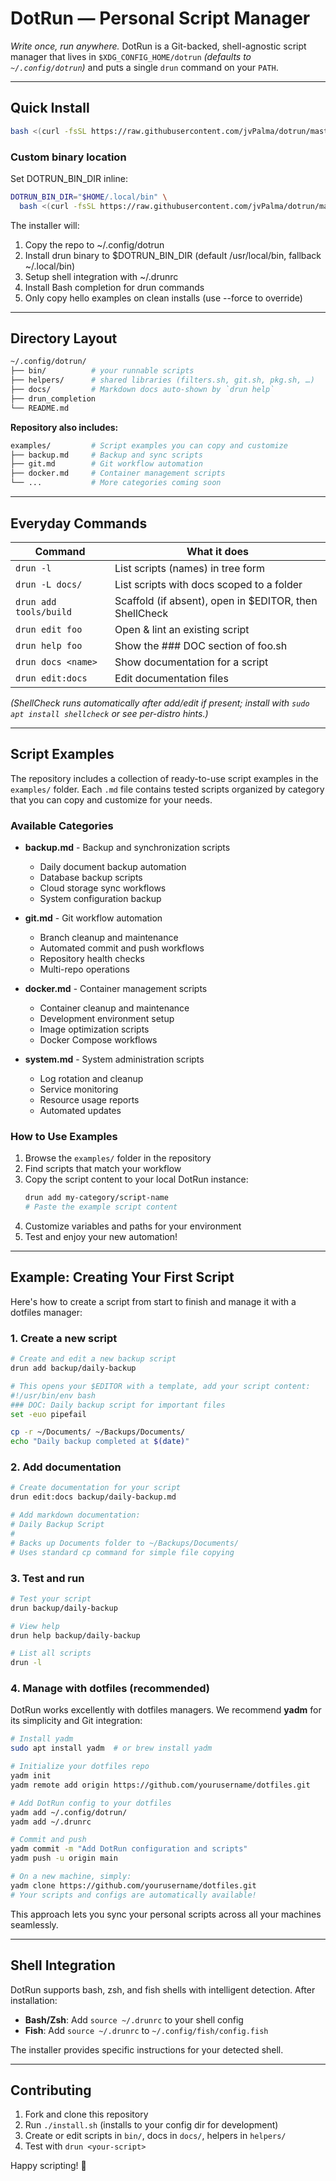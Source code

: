 # DotRun — Personal Script Manager

_Write once, run anywhere._
DotRun is a Git-backed, shell-agnostic script manager that lives in `$XDG_CONFIG_HOME/dotrun` _(defaults to `~/.config/dotrun`)_ and puts a single `drun` command on your `PATH`.

---

## Quick Install

```bash
bash <(curl -fsSL https://raw.githubusercontent.com/jvPalma/dotrun/master/install.sh)
```

### Custom binary location

Set DOTRUN_BIN_DIR inline:

```bash
DOTRUN_BIN_DIR="$HOME/.local/bin" \
  bash <(curl -fsSL https://raw.githubusercontent.com/jvPalma/dotrun/master/install.sh)
```

The installer will:

1. Copy the repo to ~/.config/dotrun
2. Install drun binary to $DOTRUN_BIN_DIR (default /usr/local/bin, fallback ~/.local/bin)
3. Setup shell integration with ~/.drunrc
4. Install Bash completion for drun commands
5. Only copy hello examples on clean installs (use --force to override)

---

## Directory Layout

```bash
~/.config/dotrun/
├── bin/          # your runnable scripts
├── helpers/      # shared libraries (filters.sh, git.sh, pkg.sh, …)
├── docs/         # Markdown docs auto-shown by `drun help`
├── drun_completion
└── README.md
```

**Repository also includes:**

```bash
examples/         # Script examples you can copy and customize
├── backup.md     # Backup and sync scripts
├── git.md        # Git workflow automation
├── docker.md     # Container management scripts
└── ...           # More categories coming soon
```

---

## Everyday Commands

| Command                | What it does                                           |
| ---------------------- | ------------------------------------------------------ |
| `drun -l`              | List scripts (names) in tree form                      |
| `drun -L docs/`        | List scripts with docs scoped to a folder              |
| `drun add tools/build` | Scaffold (if absent), open in $EDITOR, then ShellCheck |
| `drun edit foo`        | Open & lint an existing script                         |
| `drun help foo`        | Show the ### DOC section of foo.sh                     |
| `drun docs <name>`     | Show documentation for a script                        |
| `drun edit:docs`       | Edit documentation files                               |

_(ShellCheck runs automatically after add/edit if present; install with `sudo apt install shellcheck` or see per-distro hints.)_

---

## Script Examples

The repository includes a collection of ready-to-use script examples in the `examples/` folder. Each `.md` file contains tested scripts organized by category that you can copy and customize for your needs.

### Available Categories

- **backup.md** - Backup and synchronization scripts

  - Daily document backup automation
  - Database backup scripts
  - Cloud storage sync workflows
  - System configuration backup

- **git.md** - Git workflow automation

  - Branch cleanup and maintenance
  - Automated commit and push workflows
  - Repository health checks
  - Multi-repo operations

- **docker.md** - Container management scripts

  - Container cleanup and maintenance
  - Development environment setup
  - Image optimization scripts
  - Docker Compose workflows

- **system.md** - System administration scripts
  - Log rotation and cleanup
  - Service monitoring
  - Resource usage reports
  - Automated updates

### How to Use Examples

1. Browse the `examples/` folder in the repository
2. Find scripts that match your workflow
3. Copy the script content to your local DotRun instance:
   ```bash
   drun add my-category/script-name
   # Paste the example script content
   ```
4. Customize variables and paths for your environment
5. Test and enjoy your new automation!

---

## Example: Creating Your First Script

Here's how to create a script from start to finish and manage it with a dotfiles manager:

### 1. Create a new script

```bash
# Create and edit a new backup script
drun add backup/daily-backup

# This opens your $EDITOR with a template, add your script content:
#!/usr/bin/env bash
### DOC: Daily backup script for important files
set -euo pipefail

cp -r ~/Documents/ ~/Backups/Documents/
echo "Daily backup completed at $(date)"
```

### 2. Add documentation

```bash
# Create documentation for your script
drun edit:docs backup/daily-backup.md

# Add markdown documentation:
# Daily Backup Script
#
# Backs up Documents folder to ~/Backups/Documents/
# Uses standard cp command for simple file copying
```

### 3. Test and run

```bash
# Test your script
drun backup/daily-backup

# View help
drun help backup/daily-backup

# List all scripts
drun -l
```

### 4. Manage with dotfiles (recommended)

DotRun works excellently with dotfiles managers. We recommend **yadm** for its simplicity and Git integration:

```bash
# Install yadm
sudo apt install yadm  # or brew install yadm

# Initialize your dotfiles repo
yadm init
yadm remote add origin https://github.com/yourusername/dotfiles.git

# Add DotRun config to your dotfiles
yadm add ~/.config/dotrun/
yadm add ~/.drunrc

# Commit and push
yadm commit -m "Add DotRun configuration and scripts"
yadm push -u origin main

# On a new machine, simply:
yadm clone https://github.com/yourusername/dotfiles.git
# Your scripts and configs are automatically available!
```

This approach lets you sync your personal scripts across all your machines seamlessly.

---

## Shell Integration

DotRun supports bash, zsh, and fish shells with intelligent detection. After installation:

- **Bash/Zsh**: Add `source ~/.drunrc` to your shell config
- **Fish**: Add `source ~/.drunrc` to `~/.config/fish/config.fish`

The installer provides specific instructions for your detected shell.

---

## Contributing

1. Fork and clone this repository
2. Run `./install.sh` (installs to your config dir for development)
3. Create or edit scripts in `bin/`, docs in `docs/`, helpers in `helpers/`
4. Test with `drun <your-script>`

Happy scripting! 🚀
